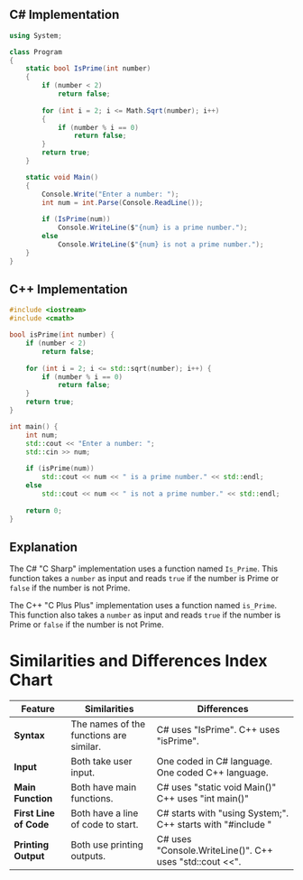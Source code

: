 ## C# Implementation

```c#
using System;

class Program
{
    static bool IsPrime(int number)
    {
        if (number < 2)
            return false;
        
        for (int i = 2; i <= Math.Sqrt(number); i++)
        {
            if (number % i == 0)
                return false;
        }
        return true;
    }

    static void Main()
    {
        Console.Write("Enter a number: ");
        int num = int.Parse(Console.ReadLine());
        
        if (IsPrime(num))
            Console.WriteLine($"{num} is a prime number.");
        else
            Console.WriteLine($"{num} is not a prime number.");
    }
}
```

## C++ Implementation

```c++
#include <iostream>
#include <cmath>

bool isPrime(int number) {
    if (number < 2)
        return false;
    
    for (int i = 2; i <= std::sqrt(number); i++) {
        if (number % i == 0)
            return false;
    }
    return true;
}

int main() {
    int num;
    std::cout << "Enter a number: ";
    std::cin >> num;
    
    if (isPrime(num))
        std::cout << num << " is a prime number." << std::endl;
    else
        std::cout << num << " is not a prime number." << std::endl;
    
    return 0;
}
```

## Explanation

The C# "C Sharp" implementation uses a function named `Is_Prime`. This function takes a `number` as input and reads `true` if the number is Prime or `false` if the number is not Prime.

The C++ "C Plus Plus" implementation uses a function named `is_Prime`. This function also takes a `number` as input and reads `true` if the number is Prime or `false` if the number is not Prime.

# Similarities and Differences Index Chart

| Feature               | Similarities                                  | Differences                                   |
|-----------------------|-----------------------------------------------|-----------------------------------------------|
| **Syntax**            | The names of the functions are similar.          | C# uses "IsPrime". C++ uses "isPrime".  |
| **Input**             | Both take user input.                            | One coded in C# language. One coded C++ language.|
| **Main Function**     | Both have main functions.                        | C# uses "static void Main()" C++ uses "int main()"|
| **First Line of Code** | Both have a line of code to start.  | C# starts with "using System;". C++ starts with "#include <iostream>"|
| **Printing Output**    | Both use printing outputs.          | C# uses "Console.WriteLine()". C++ uses "std::cout <<". |

